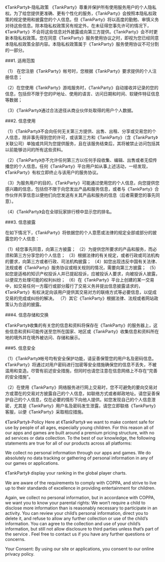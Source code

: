 《TankParty》-隐私政策
《TankParty》尊重并保护所有使用服务用户的个人隐私权。为了给您提供更准确、更有个性化的服务，《TankParty》会按照本隐私权政策的规定使用和披露您的个人信息。但《TankParty》将以高度的勤勉、审慎义务对待这些信息。除本隐私权政策另有规定外，在未征得您事先许可的情况下，《TankParty》不会将这些信息对外披露或向第三方提供。《TankParty》会不时更新本隐私权政策。您在同意《TankParty》服务使用协议之时，即视为您已经同意本隐私权政策全部内容。本隐私权政策属于《TankParty》服务使用协议不可分割的一部分。

###1. 适用范围

（1） 在您注册《TankParty》帐号时，您根据《TankParty》要求提供的个人注册信息；

（2）在您使用《TankParty》游戏服务时，《TankParty》自动接收并记录的您的信息，包括但不限于您的IP地址、使用的语言、访问日期和时间、软硬件特征信息等数据；

（3）《TankParty》通过合法途径从商业伙伴处取得的用户个人数据。

###2. 信息使用

（1）《TankParty》不会向任何无关第三方提供、出售、出租、分享或交易您的个人信息，除非事先得到您的许可，或该第三方和《TankParty》（含《TankParty》关联公司）单独或共同为您提供服务，且在该服务结束后，其将被禁止访问包括其以前能够访问的所有这些资料。

（2）《TankParty》亦不允许任何第三方以任何手段收集、编辑、出售或者无偿传播您的个人信息。任何《TankParty》平台用户如从事上述活动，一经发现，《TankParty》有权立即终止与该用户的服务协议。

（3）为服务用户的目的，《TankParty》可能通过使用您的个人信息，向您提供您感兴趣的信息，包括但不限于向您发出产品和服务信息，或者与《TankParty》合作伙伴共享信息以便他们向您发送有关其产品和服务的信息（后者需要您的事先同意）。

（4）《TankParty》会在全球玩家排行榜中显示您的排名。

###3. 信息披露

在如下情况下，《TankParty》将依据您的个人意愿或法律的规定全部或部分的披露您的个人信息：

（1）经您事先同意，向第三方披露； （2）为提供您所要求的产品和服务，而必须和第三方分享您的个人信息； （3）根据法律的有关规定，或者行政或司法机构的要求，向第三方或者行政、司法机构披露； （4）如您出现违反中国有关法律、法规或者《TankParty》服务协议或相关规则的情况，需要向第三方披露； （5）如您是适格的知识产权投诉人并已提起投诉，应被投诉人要求，向被投诉人披露，以便双方处理可能的权利纠纷； （6）在《TankParty》平台上创建的某一交易中，如交易任何一方履行或部分履行了交易义务并提出信息披露请求的，《TankParty》有权决定向该用户提供其交易对方的联络方式等必要信息，以促成交易的完成或纠纷的解决。 （7）其它《TankParty》根据法律、法规或者网站政策认为合适的披露。

###4. 信息存储和交换

《TankParty》收集的有关您的信息和资料将保存在《TankParty》的服务器上，这些信息和资料可能传送至您所在国家、地区或《TankParty》收集信息和资料所在地的境外并在境外被访问、存储和展示。

###5. 信息安全

（1）《TankParty》帐号均有安全保护功能，请妥善保管您的用户名及密码信息。《TankParty》将通过对用户密码进行加密等安全措施确保您的信息不丢失，不被滥用和变造。尽管有前述安全措施，但同时也请您注意在信息网络上不存在“完善的安全措施”。

（2）在使用《TankParty》网络服务进行网上交易时，您不可避免的要向交易对方或潜在的交易对方披露自己的个人信息，如联络方式或者邮政地址。请您妥善保护自己的个人信息，仅在必要的情形下向他人提供。如您发现自己的个人信息泄密，尤其是《TankParty》用户名及密码发生泄露，请您立即联络《TankParty》客服，以便《TankParty》采取相应措施。

《TankParty》-Policy
Here at 《TankParty》 we want to make content safe for use by people of all ages, especially young children. For this reason all of our apps and games are built around a premium pricing structure, with no ad services or data collection. To the best of our knowledge, the following statements are true for all of our products across all platforms:

We collect no personal information through our apps and games. We do absolutely no data tracking or gathering of personal information in any of our games or applications.

《TankParty》 display your ranking in the global player charts.

We are aware of the requirements to comply with COPPA, and strive to live up to their standards of excellence in providing entertainment for children.

Again, we collect no personal information, but in accordance with COPPA, we want you to know your parental rights: We won’t require a child to disclose more information than is reasonably necessary to participate in an activity. You can review your child’s personal information, direct you to delete it, and refuse to allow any further collection or use of the child’s information. You can agree to the collection and use of your child’s information, but still not allow disclosure to third parties unless that’s part of the service . Feel free to contact us if you have any further questions or concerns.

Your Consent: By using our site or applications, you consent to our online privacy policy.
